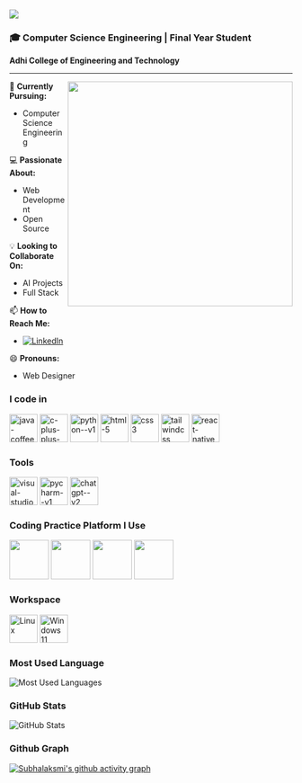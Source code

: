<h1 align="left">
    <img src="https://readme-typing-svg.herokuapp.com/?font=Righteous&size=35&center=true&vCenter=true&width=500&height=70&duration=4000&lines=Hi+There!+👋;+I'm+Subhalakshmi!;&color=FF1493" />
</h1>



### 🎓 Computer Science Engineering | Final Year Student
  **Adhi College of Engineering and Technology**

---
<img align="right"  width="400" src='https://media3.giphy.com/media/v1.Y2lkPTc5MGI3NjExeHE2MjZua2FhZ3F1NDR5ajJyY3Y4ZDg4bGd6ZDl6dzhscXdlMXdicyZlcD12MV9pbnRlcm5hbF9naWZfYnlfaWQmY3Q9Zw/3NE7JhJgZBHlMfmNEa/giphy.webp  '>

🌱 **Currently Pursuing:**  
- Computer Science Engineering

💻 **Passionate About:**  
- Web Development  
- Open Source

💡 **Looking to Collaborate On:**  
- AI Projects
- Full Stack
  
📫 **How to Reach Me:**  
- <a href="https://www.linkedin.com/in/subhalakshmi-v-38297327b">
    <img src="https://img.shields.io/badge/LinkedIn-0077B5?style=for-the-badge&logo=linkedin&logoColor=white" alt="LinkedIn"/>
  </a>
  
😄 **Pronouns:**  
- Web Designer


### I code in
<img width="50" height="50" src="https://img.icons8.com/color/50/java-coffee-cup-logo--v1.png" alt="java-coffee-cup-logo--v1"/>  <img width="50" height="50" src="https://img.icons8.com/fluency/50/c-plus-plus-logo.png" alt="c-plus-plus-logo"/>  <img width="50" height="50" src="https://img.icons8.com/color/50/python--v1.png" alt="python--v1"/>  <img width="50" height="50" src="https://img.icons8.com/fluency/50/html-5.png" alt="html-5"/>  <img width="50" height="50" src="https://img.icons8.com/color/50/css3.png" alt="css3"/>  <img width="50" height="50" src="https://img.icons8.com/color/50/tailwindcss.png" alt="tailwindcss"/>  <img width="50" height="50" src="https://img.icons8.com/color/50/react-native.png" alt="react-native"/> 

### Tools
<img width="50" height="50" src="https://img.icons8.com/color/50/visual-studio-code-2019.png" alt="visual-studio-code-2019"/>  <img width="50" height="50" src="https://img.icons8.com/color/50/pycharm--v1.png" alt="pycharm--v1"/>  <img width="50" height="50" src="https://img.icons8.com/fluency/50/chatgpt--v2.png" alt="chatgpt--v2"/> 

### Coding Practice Platform I Use
<img width="70" height="70" src="https://img.icons8.com/?size=512&id=O4SEeX66BY8o&format=png"/> <img width="70" height="70" src="https://cdn.iconscout.com/icon/free/png-256/free-leetcode-logo-icon-download-in-svg-png-gif-file-formats--technology-social-media-vol-4-pack-logos-icons-2944960.png?f=webp"/> <img width="70" height="70" src="https://media.geeksforgeeks.org/gfg-gg-logo.svg"/> <img width="70" height="70" src="https://dmmy6mpbxgeck.cloudfront.net/68b82ab2-3e36-4428-aa21-6e5e2cd407c5/widget/8f96fa5f-3a91-4de7-8881-c62376b37acf"/> 
      
### Workspace
<img width="50" height="50" src="https://seeklogo.com/images/L/Linux_Tux-logo-DA252F3C21-seeklogo.com.png" alt="Linux"/>   <img width="50" height="50" src="https://seeklogo.com/images/W/windows-11-icon-logo-6C39629E45-seeklogo.com.png" alt="Windows 11"/>

### Most Used Language

![Most Used Languages](https://github-readme-stats.vercel.app/api/top-langs/?username=Subha8825&layout=compact&theme=tokyonight)



### GitHub Stats

![GitHub Stats](https://github-readme-stats.vercel.app/api?username=Subha8825&show_icons=true&theme=radical)











### Github Graph

[![Subhalaksmi's github activity graph](https://github-readme-activity-graph.vercel.app/graph?username=Subha8825&bg_color=000000&color=ffffff&line=00FF00&point=ffffff&area=true&hide_border=true)](https://github.com/Subha8825/github-readme-activity-graph)



